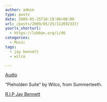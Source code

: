 ```yaml
---
author: admin
type: posts
date: 2009-05-25T10:19:00+00:00
url: /posts/2009/05/25/112692337/
yourls_shorturl:
  - https://lobban.org/i/46
categories:
  - Music
tags:
  - jay bennett
  - wilco

---
```

[Audio][1]

&#8220;Pieholden Suite&#8221; by Wilco, from Summerteeth.

[R.I.P Jay Bennett][2]

 [1]: http://www.tumblr.com/audio_file/112692337/n6SoNyvfPnwknabdr6aBmIgt
 [2]: http://blogs.suntimes.com/derogatis/2009/05/jay_bennett_dead_at_age_45.html